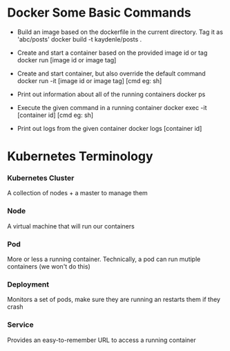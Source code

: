 # Docker Some Basic Commands
- Build an image based on the dockerfile in the current directory. Tag it as 'abc/posts'
docker build -t kaydenle/posts .

- Create and start a container based on the provided image id or tag
docker run [image id or image tag]

- Create and start container, but also override the default command
docker run -it [image id or image tag] [cmd eg: sh]

- Print out information about all of the running containers
docker ps

- Execute the given command in a running container
docker exec -it [container id] [cmd eg: sh]

- Print out logs from the given container
docker logs [container id]

# Kubernetes Terminology
### Kubernetes Cluster
A collection of nodes + a master to manage them

### Node
A virtual machine that will run our containers

### Pod
More or less a running container. Technically, a pod can run mutiple containers (we won't do this)

### Deployment
Monitors a set of pods, make sure they are running an restarts them if they crash

### Service
Provides an easy-to-remember URL to access a running container